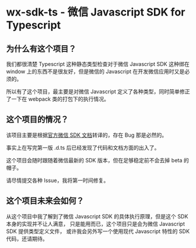 # wx-sdk-ts - 微信 Javascript SDK for Typescript

## 为什么有这个项目？

我们都很清楚 Typescript 这种静态类型检查对于微信 Javascript SDK 这种绑在 window
上的东西不是很友好，但是微信的 Javascript 在开发微信应用时又是必须的。

所以有了这个项目，最主要是对微信 Javascript 定义了各种类型，同时简单修正了一下在 webpack
类的打包下的执行情况。

## 这个项目的情况？

该项目主要是根据[官方微信 SDK 文档](https://mp.weixin.qq.com/wiki?t=resource/res_main&id=mp1421141115)转译的，存在 Bug 那是必然的。

事实上在写完第一版 .d.ts 后已经发现了代码和文档方面的出入了。

这个项目会随时跟随着微信最新的 SDK 版本，但在足够稳定前不会去掉 beta 的帽子。

请尽情提交各种 Issue，我将第一时间修复。

## 这个项目未来会如何？

从这个项目中我了解到了微信 Javascript SDK 的具体执行原理，但是这个 SDK 本身的实现并不让人满意，
只是能用而已，这个项目只是会为微信 Javascript SDK 提供类型定义文件，
或许我会另外写一个使用现代 Javascript 特性的 SDK 代码，还请期待。
